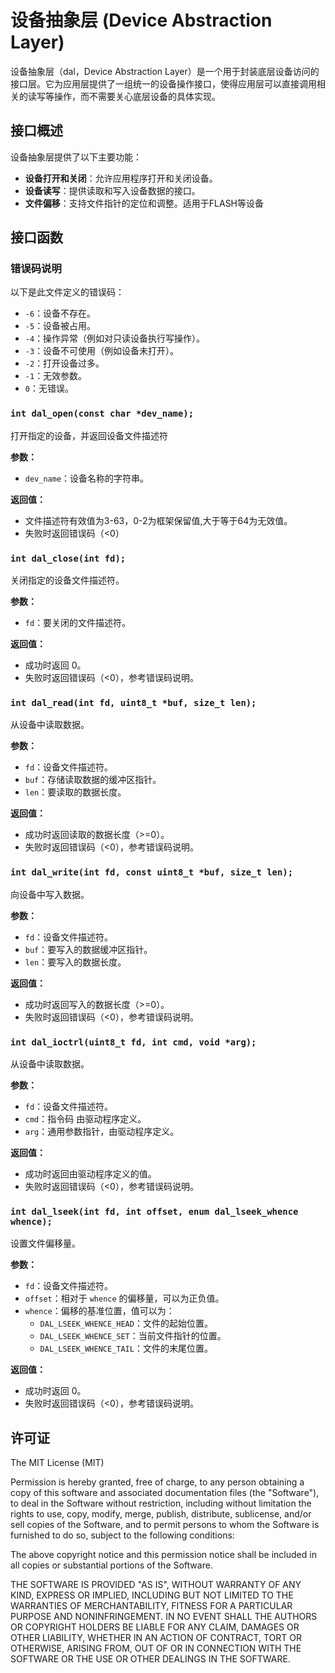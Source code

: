 # 设备抽象层 (Device Abstraction Layer)

设备抽象层（dal，Device Abstraction Layer）是一个用于封装底层设备访问的接口层。它为应用层提供了一组统一的设备操作接口，使得应用层可以直接调用相关的读写等操作，而不需要关心底层设备的具体实现。

## 接口概述

设备抽象层提供了以下主要功能：

- **设备打开和关闭**：允许应用程序打开和关闭设备。
- **设备读写**：提供读取和写入设备数据的接口。
- **文件偏移**：支持文件指针的定位和调整。适用于FLASH等设备

## 接口函数

### 错误码说明

以下是此文件定义的错误码：

- `-6`：设备不存在。
- `-5`：设备被占用。
- `-4`：操作异常（例如对只读设备执行写操作）。
- `-3`：设备不可使用（例如设备未打开）。
- `-2`：打开设备过多。
- `-1`：无效参数。
- `0`：无错误。

### `int dal_open(const char *dev_name);`

打开指定的设备，并返回设备文件描述符 

**参数：**

- `dev_name`：设备名称的字符串。

**返回值：**

- 文件描述符有效值为3-63，0-2为框架保留值,大于等于64为无效值。
- 失败时返回错误码（<0）

### `int dal_close(int fd);`

关闭指定的设备文件描述符。

**参数：**

- `fd`：要关闭的文件描述符。

**返回值：**

- 成功时返回 0。
- 失败时返回错误码（<0），参考错误码说明。

### `int dal_read(int fd, uint8_t *buf, size_t len);`

从设备中读取数据。

**参数：**

- `fd`：设备文件描述符。
- `buf`：存储读取数据的缓冲区指针。
- `len`：要读取的数据长度。

**返回值：**

- 成功时返回读取的数据长度（>=0）。
- 失败时返回错误码（<0），参考错误码说明。

### `int dal_write(int fd, const uint8_t *buf, size_t len);`

向设备中写入数据。

**参数：**

- `fd`：设备文件描述符。
- `buf`：要写入的数据缓冲区指针。
- `len`：要写入的数据长度。

**返回值：**

- 成功时返回写入的数据长度（>=0）。
- 失败时返回错误码（<0），参考错误码说明。

### `int dal_ioctrl(uint8_t fd, int cmd, void *arg);`

从设备中读取数据。

**参数：**

- `fd`：设备文件描述符。
- `cmd`：指令码 由驱动程序定义。
- `arg`：通用参数指针，由驱动程序定义。

**返回值：**

- 成功时返回由驱动程序定义的值。
- 失败时返回错误码（<0），参考错误码说明。

### `int dal_lseek(int fd, int offset, enum dal_lseek_whence whence);`

设置文件偏移量。

**参数：**

- `fd`：设备文件描述符。
- `offset`：相对于 `whence` 的偏移量，可以为正负值。
- `whence`：偏移的基准位置，值可以为：
  - `DAL_LSEEK_WHENCE_HEAD`：文件的起始位置。
  - `DAL_LSEEK_WHENCE_SET`：当前文件指针的位置。
  - `DAL_LSEEK_WHENCE_TAIL`：文件的末尾位置。

**返回值：**

- 成功时返回 0。
- 失败时返回错误码（<0），参考错误码说明。

## 许可证

The MIT License (MIT)

Permission is hereby granted, free of charge, to any person obtaining a copy
of this software and associated documentation files (the "Software"), to deal
in the Software without restriction, including without limitation the rights
to use, copy, modify, merge, publish, distribute, sublicense, and/or sell
copies of the Software, and to permit persons to whom the Software is
furnished to do so, subject to the following conditions:

The above copyright notice and this permission notice shall be included in
all copies or substantial portions of the Software.

THE SOFTWARE IS PROVIDED "AS IS", WITHOUT WARRANTY OF ANY KIND, EXPRESS OR
IMPLIED, INCLUDING BUT NOT LIMITED TO THE WARRANTIES OF MERCHANTABILITY,
FITNESS FOR A PARTICULAR PURPOSE AND NONINFRINGEMENT. IN NO EVENT SHALL THE
AUTHORS OR COPYRIGHT HOLDERS BE LIABLE FOR ANY CLAIM, DAMAGES OR OTHER
LIABILITY, WHETHER IN AN ACTION OF CONTRACT, TORT OR OTHERWISE, ARISING FROM,
OUT OF OR IN CONNECTION WITH THE SOFTWARE OR THE USE OR OTHER DEALINGS IN
THE SOFTWARE.